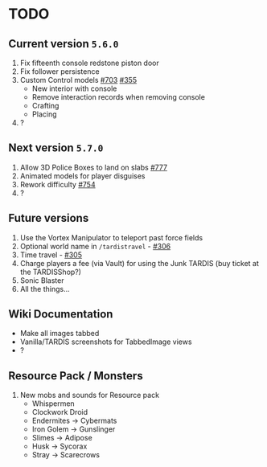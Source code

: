 # TODO

## Current version `5.6.0`

1. Fix fifteenth console redstone piston door
2. Fix follower persistence
3. Custom Control models [#703](https://github.com/eccentricdevotion/TARDIS/issues/703)
   [#355](https://github.com/eccentricdevotion/TARDIS/issues/355)
   * New interior with console
   * Remove interaction records when removing console
   * Crafting
   * Placing
4. ?

## Next version `5.7.0`

1. Allow 3D Police Boxes to land on slabs [#777](https://github.com/eccentricdevotion/TARDIS/issues/777)
2. Animated models for player disguises
3. Rework difficulty [#754](https://github.com/eccentricdevotion/TARDIS/issues/754)
4. ?

## Future versions

1. Use the Vortex Manipulator to teleport past force fields
2. Optional world name in `/tardistravel` - [#306](https://github.com/eccentricdevotion/TARDIS/issues/306)
3. Time travel - [#305](https://github.com/eccentricdevotion/TARDIS/issues/305)
4. Charge players a fee (via Vault) for using the Junk TARDIS (buy ticket at the TARDISShop?)
5. Sonic Blaster
6. All the things...

## Wiki Documentation

* Make all images tabbed
* Vanilla/TARDIS screenshots for TabbedImage views
* ?

## Resource Pack / Monsters

1. New mobs and sounds for Resource pack
    * Whispermen
    * Clockwork Droid
    * Endermites -> Cybermats
    * Iron Golem -> Gunslinger
    * Slimes -> Adipose
    * Husk -> Sycorax
    * Stray -> Scarecrows
